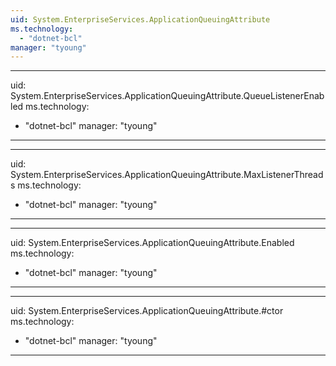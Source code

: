 ```yaml
---
uid: System.EnterpriseServices.ApplicationQueuingAttribute
ms.technology: 
  - "dotnet-bcl"
manager: "tyoung"
---
```


---
uid: System.EnterpriseServices.ApplicationQueuingAttribute.QueueListenerEnabled
ms.technology: 
  - "dotnet-bcl"
manager: "tyoung"
---

---
uid: System.EnterpriseServices.ApplicationQueuingAttribute.MaxListenerThreads
ms.technology: 
  - "dotnet-bcl"
manager: "tyoung"
---

---
uid: System.EnterpriseServices.ApplicationQueuingAttribute.Enabled
ms.technology: 
  - "dotnet-bcl"
manager: "tyoung"
---

---
uid: System.EnterpriseServices.ApplicationQueuingAttribute.#ctor
ms.technology: 
  - "dotnet-bcl"
manager: "tyoung"
---
